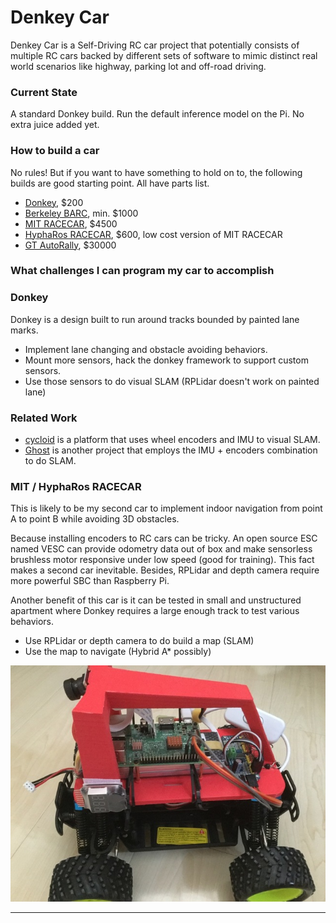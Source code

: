 [image1]: ./img/donkey.jpg "Donkey"

# Denkey Car

Denkey Car is a Self-Driving RC car project that potentially consists of multiple RC cars backed by different sets of software to mimic distinct real world scenarios like highway, parking lot and off-road driving.

### Current State

A standard Donkey build. Run the default inference model on the Pi. No extra juice added yet.

### How to build a car

No rules! But if you want to have something to hold on to, the following builds are good starting point. All have parts list.

* [Donkey][0], $200
* [Berkeley BARC][1], min. $1000
* [MIT RACECAR][2], $4500
* [HyphaRos RACECAR][3], $600, low cost version of MIT RACECAR
* [GT AutoRally][4], $30000

### What challenges I can program my car to accomplish

### Donkey

Donkey is a design built to run around tracks bounded by painted lane marks.

* Implement lane changing and obstacle avoiding behaviors.
* Mount more sensors, hack the donkey framework to support custom sensors.
* Use those sensors to do visual SLAM (RPLidar doesn't work on painted lane)

### Related Work

* [cycloid][5] is a platform that uses wheel encoders and IMU to visual SLAM.
* [Ghost][6] is another project that employs the IMU + encoders combination to do SLAM.

### MIT / HyphaRos RACECAR

This is likely to be my second car to implement indoor navigation from point A to point B while avoiding 3D obstacles.

Because installing encoders to RC cars can be tricky. An open source ESC named VESC can provide odometry data out of box and make sensorless brushless motor responsive under low speed (good for training). This fact makes a second car inevitable. Besides, RPLidar and depth camera require more powerful SBC than Raspberry Pi.

Another benefit of this car is it can be tested in small and unstructured apartment where Donkey requires a large enough track to test various behaviors.

* Use RPLidar or depth camera to do build a map (SLAM)
* Use the map to navigate (Hybrid A* possibly)

![alt text][image1]

---
[0]: http://www.donkeycar.com/
[1]: http://www.barc-project.com/
[2]: https://mit-racecar.github.io/
[3]: https://github.com/Hypha-ROS/hypharos_racecar
[4]: https://autorally.github.io/
[5]: https://github.com/a1k0n/cycloid
[6]: https://www.stevendaniluk.com/ghost/
